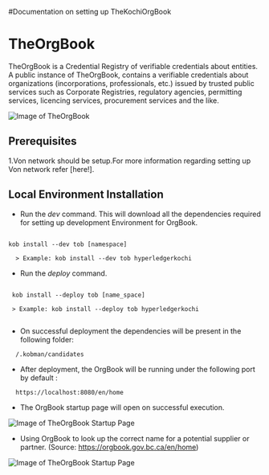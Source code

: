 #Documentation on setting up TheKochiOrgBook

# TheOrgBook

TheOrgBook is a Credential Registry of verifiable credentials about entities. A public instance of TheOrgBook, contains a verifiable credentials about organizations (incorporations, professionals, etc.) issued by trusted public services such as Corporate Registries, regulatory agencies, permitting services, licencing services, procurement services and the like.


![Image of TheOrgBook](https://raw.githubusercontent.com/bcgov/TheOrgBook/master/docs/assets/images/TheOrgBook-HighLevel2.png)


**Prerequisites**
-----------------

1.Von network should be setup.For more information regarding setting up Von network refer [here!].


**Local Environment Installation** 
----------------------------------
* Run the *dev* command.
This will download all the dependencies required for setting up development Environment for OrgBook.
```

kob install --dev tob [namespace]

  > Example: kob install --dev tob hyperledgerkochi

```
* Run the *deploy* command.
```

 kob install --deploy tob [name_space]

 > Example: kob install --deploy tob hyperledgerkochi 
 
 ```
* On successful deployment the dependencies will be present in the following folder:
```
  /.kobman/candidates
```
* After deployment, the OrgBook will be running under the following port by default :
```
  https://localhost:8080/en/home

```
* The OrgBook startup page will open on successful execution.


![Image of TheOrgBook Startup Page](https://camo.githubusercontent.com/5c47b6b7b0bd1e91c9bbe627b91aeaa068b47a4e/68747470733a2f2f692e696d6775722e636f6d2f6e7375726868782e706e67)


* Using OrgBook to look up the correct name for a potential supplier or partner. (Source: https://orgbook.gov.bc.ca/en/home)


![Image of TheOrgBook Startup Page](https://www.hyperledger.org/wp-content/uploads/2019/02/lululemon-screenshot.png)





















